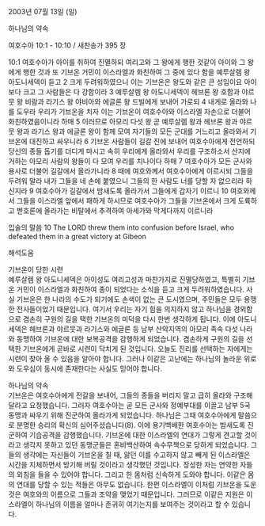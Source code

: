 2003년 07월 13일 (일)

하나님의 약속



여호수아 10:1 - 10:10 / 새찬송가 395 장


10:1 여호수아가 아이를 취하여 진멸하되 여리고와 그 왕에게 행한 것같이 아이와 그 왕에게 행한 것과 또 기브온 거민이 이스라엘과 화친하여 그 중에 있다 함을 예루살렘 왕 아도니세덱이 듣고 2 크게 두려워하였으니 이는 기브온은 왕도와 같은 큰 성임이요 아이보다 크고 그 사람들은 다 강함이라 3 예루살렘 왕 아도니세덱이 헤브론 왕 호함과 야르뭇 왕 비람과 라기스 왕 야비아와 에글론 왕 드빌에게 보내어 가로되 4 내게로 올라와 나를 도우라 우리가 기브온을 치자 이는 기브온이 여호수아와 이스라엘 자손으로 더불어 화친하였음이니라 하매 5 이러므로 아모리 다섯 왕 곧 예루살렘 왕과 헤브론 왕과 야르뭇 왕과 라기스 왕과 에글론 왕이 함께 모여 자기들의 모든 군대를 거느리고 올라와서 기브온에 대진하고 싸우니라 6 기브온 사람들이 길갈 진에 보내어 여호수아에게 전언하되 당신의 종들 돕기를 더디게 마시고 속히 우리에게 올라와서 우리를 구조하소서 산지에 거하는 아모리 사람의 왕들이 다 모여 우리를 치나이다 하매 7 여호수아가 모든 군사와 용사로 더불어 길갈에서 올라가니라 8 때에 여호와께서 여호수아에게 이르시되 그들을 두려워 말라 내가 그들을 네 손에 붙였으니 그들의 한 사람도 너를 당할 자 없으리라 하신지라 9 여호수아가 길갈에서 밤새도록 올라가서 그들에게 갑자기 이르니 10 여호와께서 그들을 이스라엘 앞에서 패하게 하시므로 여호수아가 그들을 기브온에서 크게 도륙하고 벧호론에 올라가는 비탈에서 추격하여 아세가와 막게다까지 이르니라 

입술의 말씀 
10 The LORD threw them into confusion before Israel, who defeated them in a great victory at Gibeon

해석도움





기브온이 당한 시련  
예루살렘 왕 아도니세덱은 아이성도 여리고성과 마찬가지로 진멸당하였고, 특별히 기브온  거민이 이스라엘과 화친하여 종이 되었다는 소식을 듣고 크게 두려워하였습니다. 사실 기브온은 한 나라의 수도가 되기에도 손색이 없는 큰 도시였으며, 주민들은 모두 용맹한 전사들이었기 때문입니다. 여기서 우리는 자기 힘을 의지하지 않고 하나님을 경외함으로 겸손히 구원의 길을 택한 기브온의 미덕을 다시 한번 생각하게 됩니다. 이에 아도니세덱은 헤브론과 야르뭇과 라기스와 에글론 등 남부 산악지역의 아모리 족속 다섯 나라와 동맹하여 기브온에 대한 보복공격을 감행하게 되었습니다. 겸손하게 구원의 길을 선택한 기브온에게 곧바로 시련이 닥치게 된 것입니다. 오늘도 진리를 선택하는 자에게는 시련이 찾아 올 수 있음을 알아야 합니다. 그러나 이같은 고난에는 하나님의 놀라운 위로와 도우심이 동시에 존재한다는 사실도 믿어야 합니다. 

하나님의 약속  
기브온은 여호수아에게 전갈을 보내어, 그들의 종들을 버리지 말고 급히 올라와 구조해 달라고 요청했습니다. 그러자 여호수아는 곧 모든 군사와 정예부대를 이끌고 남부 5국 동맹과 싸우기 위해 진군하여 올라가게 되었습니다. 하나님은 그때 여호수아에게 말씀으로 분명한 승리의 확신의 심어주셨습니다(8). 이에 용기백배한 여호수아는 밤새도록 진군하여 기습공격을 감행했습니다. 기브온에 대한 이스라엘의 연대가 그렇게 견고할 것이라고 생각지 못하고 있던 동맹군들은 혼비백산하여 속수무책으로 당하게 되었습니다. 그들의 생각에는 자신들이 기브온을 칠 때, 앓던 이를 수고하지 않고 빼게 된 이스라엘은 시간을 지체하면서 방기해 버릴 것이라고 생각했던 것입니다. 장성한 자는 연약한 자들의 외침을 들을 수 있어야 합니다. 그리고 한 몸처럼 신속하게 도와야 합니다. 이같은 몸의 연대를 당할 수 있는 적들은 아무도 없습니다. 한편 이스라엘이 이처럼 기브온을 도운 것은 여호와의 이름으로 그들과 조약을 맺었기 때문입니다. 그러므로 이같은 지원은 이스라엘이 하나님의 이름을 얼마나 존귀히 여기는지를 보여주는 것이라고 할 수 있습니다.